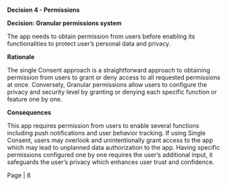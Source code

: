 <a name="br1"></a> 

**Decision 4 - Permissions**

**Decision: Granular permissions system**

The app needs to obtain permission from users before enabling its functionalities to protect user’s personal data and privacy. 

**Rationale**

The single Consent approach is a straightforward approach to obtaining permission from users to grant or deny access to all requested permissions at once. Conversely, Granular permissions allow users to configure the privacy and security level by granting or denying each specific function or feature one by one. 

**Consequences**

This app requires permission from users to enable several functions including push notifications and user behavior tracking. If using Single Consent, users may overlook and unintentionally grant access to the app which may lead to unplanned data authorization to the app. Having specific permissions configured one by one requires the user’s additional input, it safeguards the user’s privacy which enhances user trust and confidence.

Page | 8


